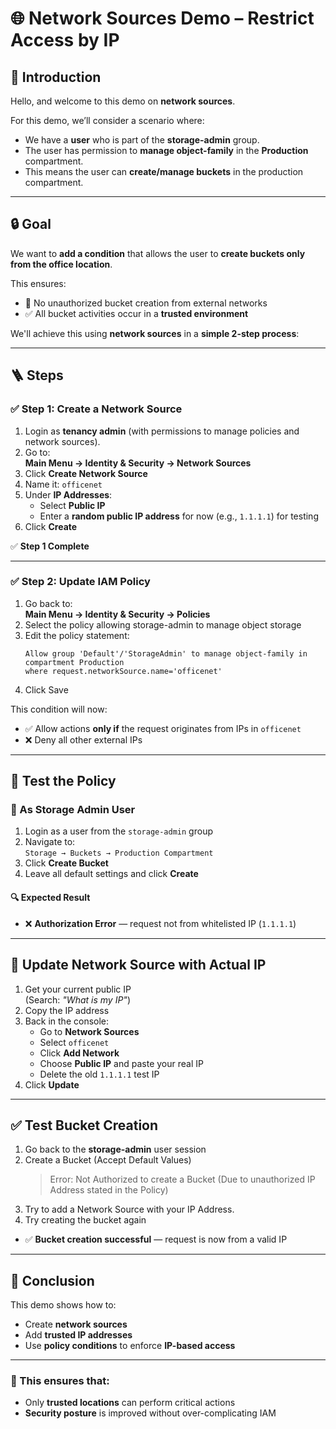 # 🌐 Network Sources Demo – Restrict Access by IP

## 👋 Introduction

Hello, and welcome to this demo on **network sources**.

For this demo, we’ll consider a scenario where:

- We have a **user** who is part of the **storage-admin** group.
- The user has permission to **manage object-family** in the **Production** compartment.
- This means the user can **create/manage buckets** in the production compartment.

---

## 🔒 Goal

We want to **add a condition** that allows the user to **create buckets only from the office location**.

This ensures:

- 🚫 No unauthorized bucket creation from external networks
- ✅ All bucket activities occur in a **trusted environment**

We'll achieve this using **network sources** in a **simple 2-step process**:

---

## 🪜 Steps

### ✅ Step 1: Create a Network Source

1. Login as **tenancy admin** (with permissions to manage policies and network sources).
2. Go to:  
   **Main Menu → Identity & Security → Network Sources**
3. Click **Create Network Source**
4. Name it: `officenet`
5. Under **IP Addresses**:
   - Select **Public IP**
   - Enter a **random public IP address** for now (e.g., `1.1.1.1`) for testing
6. Click **Create**

✅ **Step 1 Complete**

---

### ✅ Step 2: Update IAM Policy

1. Go back to:  
   **Main Menu → Identity & Security → Policies**
2. Select the policy allowing storage-admin to manage object storage
3. Edit the policy statement:
   ```text
   Allow group 'Default'/'StorageAdmin' to manage object-family in compartment Production 
   where request.networkSource.name='officenet'
   ```
4. Click Save

This condition will now:

- ✅ Allow actions **only if** the request originates from IPs in `officenet`
- ❌ Deny all other external IPs

---

## 🧪 Test the Policy

### 🔄 As Storage Admin User

1. Login as a user from the `storage-admin` group  
2. Navigate to:  
   `Storage → Buckets → Production Compartment`  
3. Click **Create Bucket**  
4. Leave all default settings and click **Create**

#### 🔍 Expected Result

- ❌ **Authorization Error** — request not from whitelisted IP (`1.1.1.1`)

---

## 🔁 Update Network Source with Actual IP

1. Get your current public IP  
   (Search: _"What is my IP"_)  
2. Copy the IP address  
3. Back in the console:  
   - Go to **Network Sources**  
   - Select `officenet`  
   - Click **Add Network**  
   - Choose **Public IP** and paste your real IP  
   - Delete the old `1.1.1.1` test IP  
4.  Click **Update**

---

## ✅ Test Bucket Creation

1. Go back to the **storage-admin** user session
2. Create a Bucket (Accept Default Values)
   > Error: Not Authorized to create a Bucket (Due to unauthorized IP Address stated in the Policy)
3. Try to add a Network Source with your IP Address.
5. Try creating the bucket again

- ✅ **Bucket creation successful** — request is now from a valid IP

---

## 🧠 Conclusion

This demo shows how to:

- Create **network sources**
- Add **trusted IP addresses**
- Use **policy conditions** to enforce **IP-based access**

---

### 🎯 This ensures that:

- Only **trusted locations** can perform critical actions  
- **Security posture** is improved without over-complicating IAM
